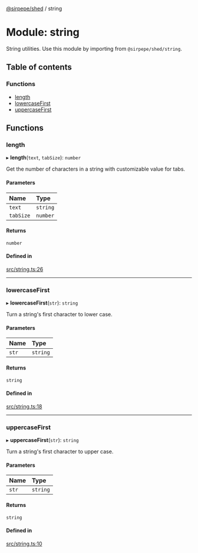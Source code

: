 [@sirpepe/shed](../README.md) / string

# Module: string

String utilities. Use this module by importing from `@sirpepe/shed/string`.

## Table of contents

### Functions

- [length](string.md#length)
- [lowercaseFirst](string.md#lowercasefirst)
- [uppercaseFirst](string.md#uppercasefirst)

## Functions

### length

▸ **length**(`text`, `tabSize`): `number`

Get the number of characters in a string with customizable value for tabs.

#### Parameters

| Name | Type |
| :------ | :------ |
| `text` | `string` |
| `tabSize` | `number` |

#### Returns

`number`

#### Defined in

[src/string.ts:26](https://github.com/SirPepe/shed/blob/a2b2848/src/string.ts#L26)

___

### lowercaseFirst

▸ **lowercaseFirst**(`str`): `string`

Turn a string's first character to lower case.

#### Parameters

| Name | Type |
| :------ | :------ |
| `str` | `string` |

#### Returns

`string`

#### Defined in

[src/string.ts:18](https://github.com/SirPepe/shed/blob/a2b2848/src/string.ts#L18)

___

### uppercaseFirst

▸ **uppercaseFirst**(`str`): `string`

Turn a string's first character to upper case.

#### Parameters

| Name | Type |
| :------ | :------ |
| `str` | `string` |

#### Returns

`string`

#### Defined in

[src/string.ts:10](https://github.com/SirPepe/shed/blob/a2b2848/src/string.ts#L10)
